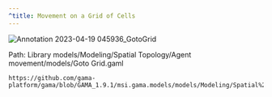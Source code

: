 ```yaml
---
^title: Movement on a Grid of Cells 
---
```


![Annotation 2023-04-19 045936_GotoGrid](https://user-images.githubusercontent.com/4437331/232956803-7afca1af-ed72-494c-ae55-99277c7c1795.png)

Path: Library models/Modeling/Spatial Topology/Agent movement/models/Goto Grid.gaml

```gaml reference
https://github.com/gama-platform/gama/blob/GAMA_1.9.1/msi.gama.models/models/Modeling/Spatial%20Topology/Agent%20movement/models/Goto%20Grid.gaml
```
